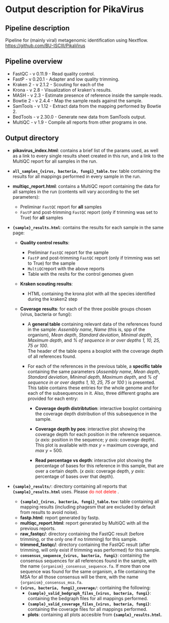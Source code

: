 # Output description for PikaVirus

## Pipeline description
Pipeline for (mainly viral) metagenomic identification using Nextflow.
https://github.com/BU-ISCIII/PikaVirus

## Pipeline overview
* FastQC - v 0.11.9 - Read quality control.
* FastP - v 0.20.1 - Adapter and low quality trimming.
* Kraken 2 - v 2.1.2 - Scouting for each of the 
* Krona - v 2.8 - Visualization of kraken's results.
* MASH - v 2.3 - Estimate presence of reference inside the sample reads.
* Bowtie 2 - v 2.4.4 - Map the sample reads against the sample.
* SamTools - v 1.12 - Extract data from the mapping performed by Bowtie 2.
* BedTools - v 2.30.0 - Generate new data from SamTools output.
* MultiQC - v 1.9 - Compile all reports from other programs in one.

## Output directory

- **pikavirus_index.html**: contains a brief list of the params used, as well as a link to every single results sheet created in this run, and a link to the MultiQC report for all samples in the run. 

- **`all_samples_{virus, bacteria, fungi}_table.tsv`**: table containing the results for all mappings performed in every sample in the run.

- **multiqc_report.html**: contains a MultiQC report containing the data for all samples in the run (contents will vary according to the set parameters):
    - Preliminar `FastQC` report for **all** samples
    - `FastP` and post-trimming `FastQC` report (only if trimming was set to True) for **all** samples


- **`{sample}_results.html`**: contains the results for each sample in the same page: 
    - **Quality control results**:
        - Preliminar `FastQC` report for the sample
        - `FastP` and post-trimming `FastQC` report (only if trimming was set to True) for the sample
        - `MultiQC`report with the above reports
        - Table with the reslts for the control genomes given
    
    - **Kraken scouting results**:
        - HTML containing the krona plot with all the species identified during the kraken2 step

    - **Coverage results**: for each of the three posible groups chosen (virus, bacteria or fungi):
        - A **general table** containing relevant data of the references found in the sample: *Assembly name*, *Name* (this is, spp of the organism), *Mean depth*, *Standard deviation*, *Minimal depth*, *Maximum depth*, and *% of sequence in or over depths 1, 10, 25, 75 or 100*. <br> The header of the table opens a boxplot with the coverage depth of all references found.  

        - For each of the references in the previous table, a **specific table** containing the same parameters (*Assembly name*, *Mean depth*, *Standard deviation*, *Minimal depth*, *Maximum depth*, and *% of sequence in or over depths 1, 10, 25, 75 or 100* ) is presented. This table contains these entries for the whole genome and for each of the subsequences in it. Also, three different graphs are provided for each entry:
            - **Coverage depth distribtution**: interactive boxplot containing the coverage depth distribution of this subsequence in the sample. 

            - **Coverage depth by pos**: interactive plot showing the coverage depth for each position in the reference sequence. (*x axis*: position in the sequence; *y axis*: coverage depth). This plot is available with *max y* = maximum coverage, and *max y* = 500.

            - **Read percentage vs depth**: interactive plot showing the percentage of bases for this reference in this sample, that are over a certain depth. (*x axis*: coverage depth, *y axis*: percentage of bases over that depth).
        
- **`{sample}_results/`**: directory containing all reports that **`{sample}_results.html`** uses. Please <span style="color: red;">do not delete </span>.

    - **`{sample}_{virus, bacteria, fungi}_table.tsv`**: table containing all mapping results (including phagesm that are excluded by default from results to avoid noise).
    - **fastp.html**: report generated by fastp.
    - **multiqc_report.html**: report generated by MultiQC with all the previous reports.
    - **raw_fastqc/**: directory containing the FastQC result (before trimming, or the only one if no trimming) for this sample.
    - **trimmed_fastqc/**: directory containing the FastQC result (after trimming, will only exist if trimming was performed) for this sample.
    - **`consensus_sequence_{virus, bacteria, fungi}`**: containing the consensus sequences for all references found in the sample, with the name `{organism}_consensus_sequence.fa`. If more than one sequence was found for the same organism, a file containing the MSA for all those consensus will be there, with the name `{organism}_consensus_msa.fa`.
    - **`{virus, bacteria, fungi}_coverage/`**: containing the following:
        - **`{sample}_valid_bedgraph_files_{virus, bacteria, fungi}`**: containing the bedgraph files for all mappings performed.
        - **`{sample}_valid_coverage_files_{virus, bacteria, fungi}`**: containing the coverage files for all mappings performed.
        - **plots**: containing all plots accesible from **`{sample}_results.html`**.